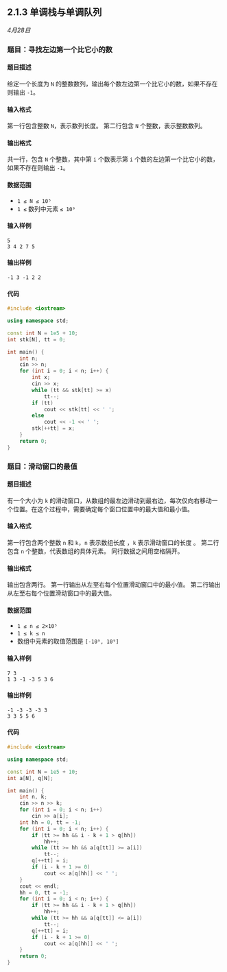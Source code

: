 ## 2.1.3 单调栈与单调队列

*4月28日*

### 题目：寻找左边第一个比它小的数

#### 题目描述

给定一个长度为 `N` 的整数数列，输出每个数左边第一个比它小的数，如果不存在则输出 `-1`。

#### 输入格式

第一行包含整数 `N`，表示数列长度。
第二行包含 `N` 个整数，表示整数数列。

#### 输出格式

共一行，包含 `N` 个整数，其中第 `i` 个数表示第 `i` 个数的左边第一个比它小的数，如果不存在则输出 `-1`。

#### 数据范围

- `1 ≤ N ≤ 10⁵`
- `1 ≤` 数列中元素 `≤ 10⁹`

#### 输入样例

```plaintext
5
3 4 2 7 5
```

#### 输出样例

```plaintext
-1 3 -1 2 2
```

#### 代码

```c++
#include <iostream>

using namespace std;

const int N = 1e5 + 10;
int stk[N], tt = 0;

int main() {
	int n;
	cin >> n;
	for (int i = 0; i < n; i++) {
		int x;
		cin >> x;
		while (tt && stk[tt] >= x)
			tt--;
		if (tt)
			cout << stk[tt] << ' ';
		else
			cout << -1 << ' ';
		stk[++tt] = x;
	}
	return 0;
}
```



### 题目：滑动窗口的最值

#### 题目描述

有一个大小为 `k` 的滑动窗口，从数组的最左边滑动到最右边，每次仅向右移动一个位置。在这个过程中，需要确定每个窗口位置中的最大值和最小值。

#### 输入格式

第一行包含两个整数 `n` 和 `k`，`n` 表示数组长度 ，`k` 表示滑动窗口的长度 。
第二行包含 `n` 个整数，代表数组的具体元素。
同行数据之间用空格隔开。

#### 输出格式

输出包含两行。
第一行输出从左至右每个位置滑动窗口中的最小值。
第二行输出从左至右每个位置滑动窗口中的最大值。

#### 数据范围

- `1 ≤ n ≤ 2×10⁵`
- `1 ≤ k ≤ n`
- 数组中元素的取值范围是 `[-10⁹, 10⁹]`

#### 输入样例

```plaintext
7 3
1 3 -1 -3 5 3 6
```

#### 输出样例

```plaintext
-1 -3 -3 -3 3 
3 3 5 5 6
```

#### 代码

```c++
#include <iostream>

using namespace std;

const int N = 1e5 + 10;
int a[N], q[N];

int main() {
	int n, k;
	cin >> n >> k;
	for (int i = 0; i < n; i++)
		cin >> a[i];
	int hh = 0, tt = -1;
	for (int i = 0; i < n; i++) {
		if (tt >= hh && i - k + 1 > q[hh])
			hh++;
		while (tt >= hh && a[q[tt]] >= a[i])
			tt--;
		q[++tt] = i;
		if (i - k + 1 >= 0)
			cout << a[q[hh]] << ' ';
	}
	cout << endl;
	hh = 0, tt = -1;
	for (int i = 0; i < n; i++) {
		if (tt >= hh && i - k + 1 > q[hh])
			hh++;
		while (tt >= hh && a[q[tt]] <= a[i])
			tt--;
		q[++tt] = i;
		if (i - k + 1 >= 0)
			cout << a[q[hh]] << ' ';
	}
	return 0;
}
```

